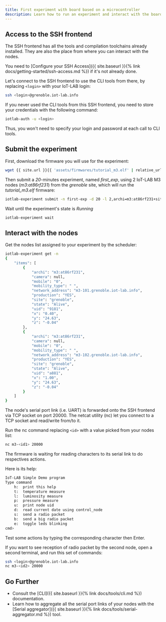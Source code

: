```yaml
---
title: First experiment with board based on a microcontroller
description: Learn how to run an experiment and interact with the boards using the command line interface (CLI tools).
---
```


## Access to the SSH frontend

The SSH frontend has all the tools and compilation toolchains already installed. They are also the place from where you can interact with the nodes.

You need to [Configure your SSH Access]({{ site.baseurl }}{% link docs/getting-started/ssh-access.md %}) if it's not already done.

Let's connect to the SSH frontend to use the CLI tools from there, by replacing `<login>` with your IoT-LAB login:

```bash
ssh <login>@grenoble.iot-lab.info
```

If you never used the CLI tools from this SSH frontend, you need to store your credentials with the following command:

```bash
iotlab-auth -u <login>
```

Thus, you won't need to specify your login and password at each call to CLI tools.

## Submit the experiment

First, download the firmware you will use for the experiment:
```bash
wget {{ site.url }}{{ 'assets/firmwares/tutorial_m3.elf' | relative_url}} .
```

Then submit a _20_-minutes experiment, named _first_exp_, using 2 IoT-LAB M3 nodes (_m3:at86rf231_) from the _grenoble_ site, which will run the _tutorial_m3.elf_ firmware:
```bash
iotlab-experiment submit -n first-exp -d 20 -l 2,archi=m3:at86rf231+site=grenoble,tutorial_m3.elf
```

Wait until the experiment's state is _Running_
```bash
iotlab-experiment wait
```

## Interact with the nodes

Get the nodes list assigned to your experiment by the scheduler:
```bash
iotlab-experiment get -n
{
    "items": [
        {
            "archi": "m3:at86rf231",
            "camera": null,
            "mobile": "0",
            "mobility_type": " ",
            "network_address": "m3-101.grenoble.iot-lab.info",
            "production": "YES",
            "site": "grenoble",
            "state": "Alive",
            "uid": "9181",
            "x": "0.40",
            "y": "24.63",
            "z": "-0.04"
        },
        {
            "archi": "m3:at86rf231",
            "camera": null,
            "mobile": "0",
            "mobility_type": " ",
            "network_address": "m3-102.grenoble.iot-lab.info",
            "production": "YES",
            "site": "grenoble",
            "state": "Alive",
            "uid": "a881",
            "x": "1.00",
            "y": "24.63",
            "z": "-0.04"
        }
    ]
}
```

The node's serial port link (i.e. UART) is forwarded onto the SSH frontend via TCP socket on port 20000. The netcat utility (nc) let you connect to a TCP socket and read/write from/to it.

Run the nc command replacing `<id>` with a value picked from your nodes list:
```bash
nc m3-<id1> 20000
```

The firmware is waiting for reading characters to its serial link to do respectives actions.

Here is its help:
```bash
IoT-LAB Simple Demo program
Type command
    h:	print this help
    t:	temperature measure
    l:	luminosity measure
    p:	pressure measure
    u:	print node uid
    d:	read current date using control_node
    s:	send a radio packet
    b:	send a big radio packet
    e:	toggle leds blinking
cmd>
```

Test some actions by typing the corresponding character then Enter.

If you want to see reception of radio packet by the second node, open a second terminal, and run this set of commands:
```bash
ssh <login>@grenoble.iot-lab.info
nc m3-<id2> 20000
```

## Go Further

* Consult the [CLI]({{ site.baseurl }}{% link docs/tools/cli.md %}) documentation.
* Learn how to aggregate all the serial port links of your nodes with the [Serial aggregator]({{ site.baseurl }}{% link docs/tools/serial-aggregator.md %}) tool.
